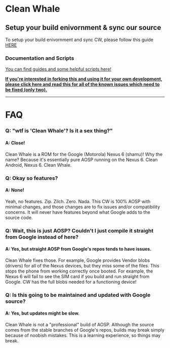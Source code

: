# Clean Whale #

## Setup your build enivornment & sync our source ##

To setup your build enivornment and sync CW, please follow this guide [HERE](https://raw.githubusercontent.com/CleanWhale/android/master/Docs/how_to_set_up_build_environment.txt)

### Documentation and Scripts ###

[You can find guides and some helpful scripts here!](https://github.com/CleanWhale/android/tree/master/Docs)

**[If you're interested in forking this and using it for your own development, please click here and read this for all of the known issues which need to be fixed (only two).](https://raw.githubusercontent.com/CleanWhale/android/master/Docs/Issues.txt)**

---

# FAQ #

### Q: "wtf is 'Clean Whale'? Is it a sex thing?" ###

#### A: Close! ####

Clean Whale is a ROM for the Google (Motorola) Nexus 6 (shamu)! Why the name? Because it's essentially pure AOSP running on the Nexus 6. Clean Android, Nexus 6. Clean Whale.

### Q: Okay so features? ###

#### A: None! ####

Yeah, no features. Zip. Zilch. Zero. Nada. This CW is 100% AOSP with minimal changes, and those changes are to fix issues and/or compatibility concerns. It will never have features beyond what Google adds to the source code.

### Q: Wait, this is just AOSP? Couldn't I just compile it straight from Google instead of here? ###

#### A: Yes, but straight AOSP from Google's repos tends to have issues. ####

Clean Whale fixes those. For example, Google provides Vendor blobs (drivers) for all of the Nexus devices, but they miss some of the files. This stops the phone from working correctly once booted. For example, the Nexus 6 will fail to see the SIM card if you build and run straight from Google. CW has the full blobs needed for a functioning device!

### Q: Is this going to be maintained and updated with Google source? ###

#### A: Yes, but updates might be slow. ####

Clean Whale is not a "professional" build of AOSP. Although the source comes from the stable branches of Google's
repos, builds may break simply because of noobish mistakes. This is a learning experience, so things may break.
